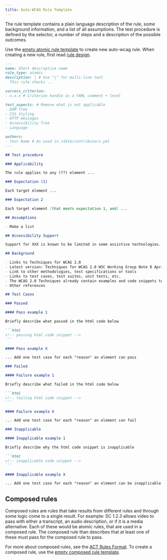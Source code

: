 ```yaml
---
title: Auto-WCAG Rule Template
---
```


The rule template contains a plain language description of the rule, some background information, and a list of all assumptions. The test procedure is defined by the selector, a number of steps and a description of the possible outcomes.

Use the [empty atomic rule template](atomic-template-empty.html) to create new auto-wcag rule. When creating a new rule, first read [rule design](rule-design.html).

````markdown
---
name: Short descriptive name
rule_type: atomic
description: | # Use "|" for multi-line text
  This rule checks ...

success_criterion: 
- x.x.x # Criterion handle as a YAML comment + level

test_aspects: # Remove what is not applicable
- DOM Tree
- CSS Styling
- HTTP messages
- Accessibility Tree
- Language

authors:
- Your Name # As used in /data/contributors.yml
---

## Test procedure

### Applicability

The rule applies to any (??) element ...

### Expectation (1)

Each target element ...

### Expectation 2

Each target element [that meets expectation 1, and] ...

## Assumptions

- Make a list

## Accessibility Support

Support for XXX is known to be limited in some assistive technologies. If any of those assistive technologies is part of the accessibility support baseline of a test, any applicable element must **fail** this rule.

## Background

- Links to Techniques for WCAG 2.0
- Latest version: Techniques for WCAG 2.0 W3C Working Group Note 8 April 2014
- Link to other methodologies, test specifications or tools
- Links to test cases, test suites, unit tests, etc.
- The WCAG 2.0 Techniques already contain examples and code snippets to illustrate which content passes or fails the test. Whenever possible auto-wcag refers to those. Another source for test cases is the W3C Before and After Demonstration.
- Other references

## Test Cases

### Passed

#### Pass example 1

Briefly describe what passed in the html code below

```html
<!-- passing html code snippet -->
```

#### Pass example X

... Add one test case for each "reason" an element can pass

### Failed

#### Failure example 1

Briefly describe what failed in the html code below

```html
<!-- failing html code snippet -->
```

#### Failure example X

... Add one test case for each "reason" an element can fail

### Inapplicable

#### Inapplicable example 1

Briefly describe why the html code snippet is inapplicable

```html
<!-- inapplicable code snippet -->
```

#### Inapplicable example X

... Add one test case for each "reason" an element can be inapplicable

````

## Composed rules

Composed rules are rules that take results from different rules and through some logic come to a single result. For example: SC 1.2.3 allows video to pass with either a transcript, an audio description, or if it is a media alternative. Each of these would be atomic rules, that are used in a composed rule. The composed rule than describes that at least one of these must pass for the composed rule to pass.

For more about composed rules, see the [ACT Rules Format](https://www.w3.org/TR/act-rules-format/#composed-rules). To create a composed rule, use the [empty composed rule template](./composed-template-empty.html).
